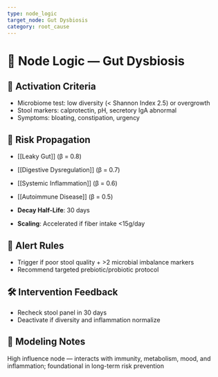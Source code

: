 ```yaml
---
type: node_logic
target_node: Gut Dysbiosis
category: root_cause
---
```


# 🧠 Node Logic — Gut Dysbiosis

## 🔑 Activation Criteria
- Microbiome test: low diversity (< Shannon Index 2.5) or overgrowth
- Stool markers: calprotectin, pH, secretory IgA abnormal
- Symptoms: bloating, constipation, urgency

## 🔁 Risk Propagation
- [[Leaky Gut]] (β = 0.8)
- [[Digestive Dysregulation]] (β = 0.7)
- [[Systemic Inflammation]] (β = 0.6)
- [[Autoimmune Disease]] (β = 0.5)

- **Decay Half-Life**: 30 days
- **Scaling**: Accelerated if fiber intake <15g/day

## 🚨 Alert Rules
- Trigger if poor stool quality + >2 microbial imbalance markers
- Recommend targeted prebiotic/probiotic protocol

## 🛠 Intervention Feedback
- Recheck stool panel in 30 days
- Deactivate if diversity and inflammation normalize

## 🧠 Modeling Notes
High influence node — interacts with immunity, metabolism, mood, and inflammation; foundational in long-term risk prevention
